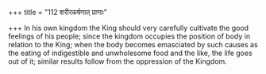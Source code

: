 +++
title = "112 शरीरकर्षणात् प्राणाः"

+++
In his own kingdom the King should very carefully cultivate the good
feelings of his people; since the kingdom occupies the position of body
in relation to the King; when the body becomes emasciated by such causes
as the eating of indigestible and unwholesome food and the like, the
life goes out of it; similar results follow from the oppression of the
Kingdom.



